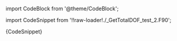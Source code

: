 import CodeBlock from '@theme/CodeBlock';

import CodeSnippet from '!!raw-loader!./_GetTotalDOF_test_2.F90';

<CodeBlock language="fortran">{CodeSnippet}</CodeBlock>

